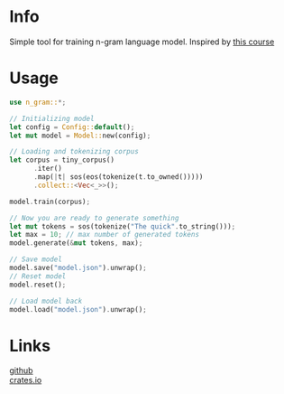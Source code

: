 # Info
Simple tool for training n-gram language model. Inspired by [this course](https://lena-voita.github.io/nlp_course.html)

# Usage
```rust
use n_gram::*;

// Initializing model
let config = Config::default();
let mut model = Model::new(config);

// Loading and tokenizing corpus
let corpus = tiny_corpus()
      .iter()
      .map(|t| sos(eos(tokenize(t.to_owned()))))
      .collect::<Vec<_>>();

model.train(corpus);

// Now you are ready to generate something
let mut tokens = sos(tokenize("The quick".to_string()));
let max = 10; // max number of generated tokens
model.generate(&mut tokens, max);

// Save model
model.save("model.json").unwrap();
// Reset model
model.reset();

// Load model back
model.load("model.json").unwrap();
```

# Links
[github](https://github.com/georgiyozhegov/n_gram) <br>
[crates.io](https://crates.io/crates/n_gram)

